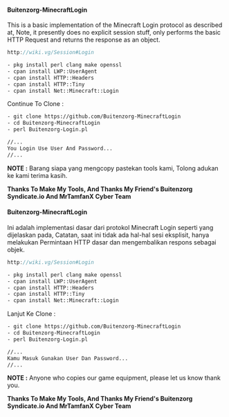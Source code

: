 #### Buitenzorg-MinecraftLogin
This is a basic implementation of the Minecraft Login protocol as described  at, Note, it presently does no explicit session stuff, only performs the basic HTTP Request and returns the response as an object.
```js
http://wiki.vg/Session#Login
```
```html
- pkg install perl clang make openssl
- cpan install LWP::UserAgent
- cpan install HTTP::Headers
- cpan install HTTP::Tiny
- cpan install Net::Minecraft::Login
```
Continue To Clone  :
```html
- git clone https://github.com/Buitenzorg-MinecraftLogin
- cd Buitenzorg-MinecraftLogin
- perl Buitenzorg-Login.pl

//...
You Login Use User And Password...
//...
```

**NOTE :** Barang siapa yang mengcopy pastekan tools kami, Tolong adukan ke kami terima kasih.

**Thanks To Make My Tools, And Thanks My Friend's Buitenzorg Syndicate.io And MrTamfanX Cyber Team**



#### Buitenzorg-MinecraftLogin
Ini adalah implementasi dasar dari protokol Minecraft Login seperti yang dijelaskan pada, Catatan, saat ini tidak ada hal-hal sesi eksplisit, hanya melakukan Permintaan HTTP dasar dan mengembalikan respons sebagai objek.
```js
http://wiki.vg/Session#Login
```
```html
- pkg install perl clang make openssl
- cpan install LWP::UserAgent
- cpan install HTTP::Headers
- cpan install HTTP::Tiny
- cpan install Net::Minecraft::Login
```
Lanjut Ke Clone  :
```html
- git clone https://github.com/Buitenzorg-MinecraftLogin
- cd Buitenzorg-MinecraftLogin
- perl Buitenzorg-Login.pl

//...
Kamu Masuk Gunakan User Dan Password...
//...
```

**NOTE :** Anyone who copies our game equipment, please let us know thank you.

**Thanks To Make My Tools, And Thanks My Friend's Buitenzorg Syndicate.io And MrTamfanX Cyber Team**

